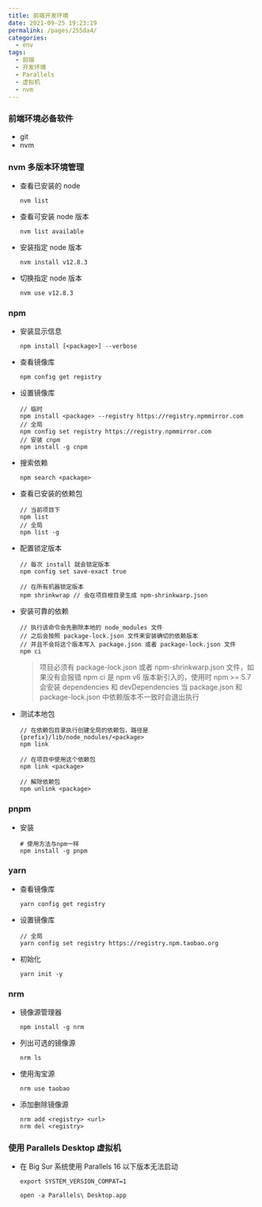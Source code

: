 ```yaml
---
title: 前端开发环境
date: 2021-09-25 19:23:19
permalink: /pages/255da4/
categories:
  - env
tags:
  - 前端
  - 开发环境
  - Parallels
  - 虚拟机
  - nvm
---
```


### 前端环境必备软件

- git
- nvm

### nvm 多版本环境管理

- 查看已安装的 node
  ```
  nvm list
  ```
- 查看可安装 node 版本
  ```
  nvm list available
  ```
- 安装指定 node 版本
  ```
  nvm install v12.8.3
  ```
- 切换指定 node 版本
  ```
  nvm use v12.8.3
  ```

### npm

- 安装显示信息
  ```
  npm install [<package>] --verbose
  ```
- 查看镜像库
  ```
  npm config get registry
  ```
- 设置镜像库
  ```
  // 临时
  npm install <package> --registry https://registry.npmmirror.com
  // 全局
  npm config set registry https://registry.npmmirror.com
  // 安装 cnpm
  npm install -g cnpm
  ```
- 搜索依赖
  ```
  npm search <package>
  ```
- 查看已安装的依赖包
  ```
  // 当前项目下
  npm list
  // 全局
  npm list -g
  ```
- 配置锁定版本

  ```
  // 每次 install 就会锁定版本
  npm config set save-exact true

  // 在所有机器锁定版本
  npm shrinkwrap // 会在项目根目录生成 npm-shrinkwarp.json
  ```

- 安装可靠的依赖
  ```
  // 执行该命令会先删除本地的 node_modules 文件
  // 之后会按照 package-lock.json 文件来安装确切的依赖版本
  // 并且不会将这个版本写入 package.json 或者 package-lock.json 文件
  npm ci
  ```
  > 项目必须有 package-lock.json 或者 npm-shrinkwarp.json 文件，如果没有会报错
  > npm ci 是 npm v6 版本新引入的，使用时 npm >= 5.7
  > 会安装 dependencies 和 devDependencies
  > 当 package.json 和 package-lock.json 中依赖版本不一致时会退出执行
- 测试本地包

  ```
  // 在依赖包目录执行创建全局的依赖包，路径是 {prefix}/lib/node_nodules/<package>
  npm link

  // 在项目中使用这个依赖包
  npm link <package>

  // 解除依赖包
  npm unlink <package>
  ```

### pnpm

- 安装
  ```
  # 使用方法与npm一样
  npm install -g pnpm
  ```

### yarn

- 查看镜像库
  ```
  yarn config get registry
  ```
- 设置镜像库
  ```
  // 全局
  yarn config set registry https://registry.npm.taobao.org
  ```
- 初始化
  ```
  yarn init -y
  ```

### nrm

- 镜像源管理器
  ```
  npm install -g nrm
  ```
- 列出可选的镜像源
  ```
  nrm ls
  ```
- 使用淘宝源
  ```
  nrm use taobao
  ```
- 添加删除镜像源
  ```
  nrm add <registry> <url>
  nrm del <registry>
  ```

### 使用 Parallels Desktop 虚拟机

- 在 Big Sur 系统使用 Parallels 16 以下版本无法启动

  ```
  export SYSTEM_VERSION_COMPAT=1

  open -a Parallels\ Desktop.app
  ```
